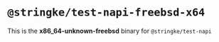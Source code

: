 # `@stringke/test-napi-freebsd-x64`

This is the **x86_64-unknown-freebsd** binary for `@stringke/test-napi`
